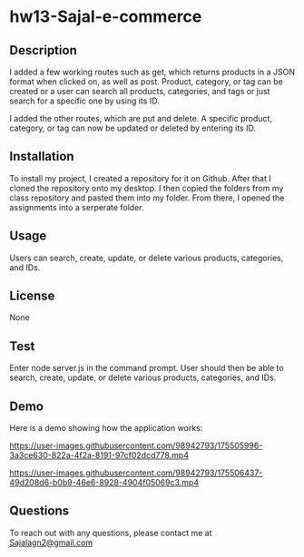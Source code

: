 # hw13-Sajal-e-commerce

## Description 
I added a few working routes such as get, which returns products in a JSON format when clicked on, as well as post. Product, category, or tag can be created or a user can search all products, categories, and tags or just search for a specific one by using its ID.

I added the other routes, which are put and delete. A specific product, category, or tag can now be updated or deleted by entering its ID. 

## Installation 
To install my project, I created a repository for it on Github. After that I cloned the repository onto my desktop. I then copied the folders from my class repository and pasted them into my folder. From there, I opened the assignments into a serperate folder.

## Usage
Users can search, create, update, or delete various products, categories, and IDs.

## License
None

## Test
Enter node server.js in the command prompt. User should then be able to search, create, update, or delete various products, categories, and IDs.

## Demo
Here is a demo showing how the application works:



https://user-images.githubusercontent.com/98942793/175505996-3a3ce630-822a-4f2a-8191-97cf02dcd778.mp4



https://user-images.githubusercontent.com/98942793/175506437-49d208d6-b0b9-46e6-8928-4904f05069c3.mp4



## Questions
To reach out with any questions, please contact me at Sajalagn2@gmail.com
